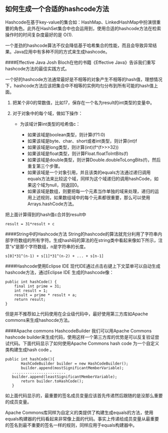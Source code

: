 如何生成一个合适的hashcode方法
------------------------------
Hashcode在基于key-value的集合如：HashMap、LinkedHashMap中扮演很重要的角色。此外在HashSet集合中也会运用到，使用合适的hashcode方法在检索操作时的时间复杂度最好的是 O(1).  

一个差劲的hashcode算法不仅会降低基于哈希集合的性能，而且会导致异常结果。Java应用中有多种不同的方式来生成hashcode。  

####Effective Java
Josh Bloch在他的书籍《Effective Java》告诉我们重写hashcode方法的最佳实践方式。  

一个好的hashcode方法通常最好是不相等的对象产生不相等的hash值，理想情况下，hashcode方法应该把集合中不相等的实例均匀分布到所有可能的hash值上面。  

1. 把某个非0的常数值，比如17，保存在一个名为result的int类型的变量中。
2. 对于对象中的每个域，做如下操作：  

    * 为该域计算int类型的哈希值c：  
            
        *  如果该域是boolean类型，则计算(f?1:0)
        *  如果该域是byte、char、short或者int类型，则计算(int)f
        *  如果该域是long类型，则计算(int)(f^(f>>>32))
        *  如果该域是float类型，则计算Float.floatToIntBits(f)
        *  如果该域是double类型，则计算Double.doubleToLongBits(f)，然后重复第三个步骤。
        *  如果该域是一个对象引用，并且该类的equals方法通过递归调用equals方法来比较这个域，同样为这个域递归的调用hashCode，如果这个域为null，则返回0。
        *  如果该域是数组，则要把每一个元素当作单独的域来处理，递归的运用上述规则，如果数组域中的每个元素都很重要，那么可以使用Arrays.hashCode方法。

把上面计算得到的hash值c合并到result中  

    result = 31*result + c 

####String中的Hashcode方法
String的hashcode的算法就充分利用了字符串内部字符数组的所有字符。生成hash码的算法的在string类中看起来像如下所示，注意“s“是那个字符数组，n是字符串的长度。  

    s[0]*31^(n-1) + s[1]*31^(n-2) + ... + s[n-1]

####Hashcode使用Eclipse IDE
现代IDE通过点击右键上下文菜单可以自动生成hashcode方法，通过Eclipse IDE 生成的hashcode像：  

    public int hashCode() {
        final int prime = 31;
        int result = 1;
        result = prime * result + a;
        return result;
    }

但是并不推荐如上代码使用在企业级代码中，最好使用第三方库如Apache commons来生成hashocde方法。  

####Apache commons HashcodeBuilder
我们可以用Apache Commons hashcode builder来生成代码，使用这样一个第三方库的优势是可以反复验证尝试代码。下面代码显示了如何使用Apache Commons hash code 为一个自定义类构建生成hash code 。  

    public int hashCode(){
           HashCodeBuilder builder = new HashCodeBuilder();
           builder.append(mostSignificantMemberVariable);
       ........................
       builder.append(leastSignificantMemberVariable);
           return builder.toHashCode();
       }

如上面代码显示的，最重要的签名成员变量应该首先传递然后跟随的是没那么重要的成员变量。  

Apache Commons库同样为自定义的类提供了构建生成equals的方法，使用equals构建器的代码看起来非常像上面的代码。事实上传递给成员变量从最重要的签名到最不重要的签名一样的规则，同样应用于equals构建器中。  

